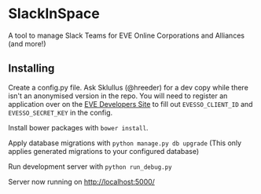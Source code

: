 # SlackInSpace

A tool to manage Slack Teams for EVE Online Corporations and Alliances (and more!)

## Installing
Create a config.py file. Ask Sklullus (@hreeder) for a dev copy while there isn't an anonymised version in the repo. You will need to register an application over on the [EVE Developers Site](https://developers.eveonline.com/) to fill out `EVESSO_CLIENT_ID` and `EVESSO_SECRET_KEY` in the config.

Install bower packages with `bower install`.

Apply database migrations with `python manage.py db upgrade` (This only applies generated migrations to your configured database)

Run development server with `python run_debug.py`

Server now running on [http://localhost:5000/](http://localhost:5000/)
